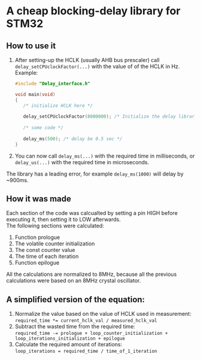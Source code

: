 # A cheap blocking-delay library for STM32

## How to use it
1. After setting-up the HCLK (usually AHB bus prescaler) call `delay_setCPUclockFactor(...)` with the value of of the HCLK in Hz. Example:
   ```c++
   #include "Delay_interface.h"
   
   void main(void)
   {
      /* initialize HCLK here */
      
      delay_setCPUclockFactor(8000000); /* Initialize the delay library with HCLK = 8MHz */
      
      /* some code */
      
      delay_ms(500); /* delay be 0.5 sec */
   }
   ```
2. You can now call `delay_ms(...)` with the required time in milliseconds, or `delay_us(...)` with the required time in microseconds.

The library has a leading error, for example `delay_ms(1000)` will delay by ~900ms.

## How it was made
Each section of the code was calcualted by setting a pin HIGH before executing it, then setting it to LOW afterwards. \
The following sections were calculated:
1. Function prologue
2. The volatile counter initialization
3. The const counter value
4. The time of each iteration
5. Function epilogue

All the calculations are normalized to 8MHz, because all the previous calculations were based on an 8MHz crystal oscillator.

## A simplified version of the equation:

1. Normalize the value based on the value of HCLK used in measurement: \
`required_time *= current_hclk_val / measured_hclk_val`
2. Subtract the wasted time from the required time: \
`required_time -= prologue + loop_counter_initialization + loop_iterations_initialization + epilogue` 
3. Calculate the required amount of iterations: \
`loop_iterations = required_time / time_of_1_iteration` 

